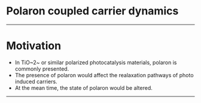 # Polaron coupled carrier dynamics
---
# Motivation
- In TiO~2~ or similar polarized photocatalysis materials, polaron is commonly presented.
- The presence of polaron would affect the realaxation pathways of photo induced carriers.
- At the mean time, the state of polaron would be altered.
---
